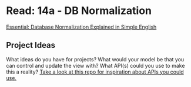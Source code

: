 # Read: 14a - DB Normalization

[Essential: Database Normalization Explained in Simple English](https://www.essentialsql.com/get-ready-to-learn-sql-database-normalization-explained-in-simple-english/)

## Project Ideas

What ideas do you have for projects? What would your model be that you can control and update the view with? What API(s) could you use to make this a reality?
[Take a look at this repo for inspiration about APIs you could use.](https://github.com/public-apis/public-apis)
